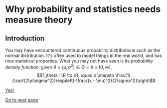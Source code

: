# Why probability and statistics needs measure theory

## Introduction

You may have encountered continuous probability distributions such as the normal distribution. It's often used to model things in the real world, and has nice statistical properties. What you may not have seen is its *probability density function*: given $\theta = (\mu,\sigma^2) \in \Theta = \mathbb{R} \times (0,\infty)$,
$$f_\theta : \R \to \R, \quad x \mapsto \frac{1}{\sqrt{2\pi\sigma^2}}\exp\left(-\frac{(x - \mu)^2}{2\sigma^2}\right)$$

[Yes!](20210616.md)

<a href="./20210616">Go to next page</a>
